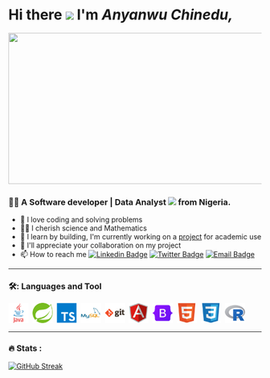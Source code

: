 <h1>
  Hi there
  <img src="https://media.giphy.com/media/hvRJCLFzcasrR4ia7z/giphy.gif" width="30px"/> <span>I'm <em>Anyanwu Chinedu,</em></span>
</h1>

<div align="center">
  <img src="https://media.giphy.com/media/dWesBcTLavkZuG35MI/giphy.gif" width="600" height="300"/>
</div>


### :man_technologist: A Software developer | Data Analyst <img src="https://media.giphy.com/media/WUlplcMpOCEmTGBtBW/giphy.gif" width="30"> from Nigeria.
  
- 👀 I love coding and solving problems
- 🧑‍🎓 I cherish science and Mathematics
- 🌱 I learn by building, I'm currently working on a [project](https://github.com/edugreat/ekademiks) for academic use
- 💞️ I'll appreciate your collaboration on my project
- 📫 How to reach me [![Linkedin Badge](https://img.shields.io/badge/LinkedIn-blue?style=for-the-badge&logo=linkedin&logoColor=white)](https://www.linkedin.com/in/chinedu-anyanwu-313003236/)  [![Twitter Badge](https://img.shields.io/twitter/url?style=social&url=https%3A%2F%2Fimg.shields.io%2Fbadge%2FTwitter-blue%3Fstyle%3Dfor-the-badge%26logo%3Dtwitter%26logoColor%3Dwhite)](https/twitter.com/_edugreat)  [![Email Badge](https://badgen.net/badge/email/me/green?icon=https://www.bing.com/ck/a?!&&p=74fcfef780daeda1JmltdHM9MTY3MDYzMDQwMCZpZ3VpZD0yOTEyODczMy0xODIxLTY2ZTctMmFjNC05NTU4MTkzYzY3MTcmaW5zaWQ9NTQ1OA&ptn=3&hsh=3&fclid=29128733-1821-66e7-2ac4-9558193c6717&u=a1L2ltYWdlcy9zZWFyY2g_cT1FbWFpbCUyMEljb24mRk9STT1JUUZSQkEmaWQ9RjRCNzIyQzFEMzk5NDc5M0M0QTkzQkU1QzAxQ0M2NkYxRDQ3QjA0RA&ntb=1)](anyanwuchinedu687@yahoo.com)

---

### 🛠️: Languages and Tool
<div>
  <img src="https://github.com/devicons/devicon/blob/master/icons/java/java-original-wordmark.svg" title="Java" alt="Java" width="40" height="40"/>&nbsp;
  <img src="https://github.com/devicons/devicon/blob/master/icons/spring/spring-original.svg" title="Spring" alt="Spring" width="40" height="40"/>&nbsp;
  <img src="https://github.com/devicons/devicon/blob/master/icons/typescript/typescript-original.svg" title="TypeScript" alt="TypeScript" width="40" height="40"/>&nbsp;
  <img src="https://github.com/devicons/devicon/blob/master/icons/mysql/mysql-original-wordmark.svg" title="Mysql" alt="Mysql" width="40" height="40"/>&nbsp;
  <img src="https://github.com/devicons/devicon/blob/master/icons/git/git-original-wordmark.svg" title="Git" alt="Git" width="40" height="40"/>&nbsp;
  <img src="https://github.com/devicons/devicon/blob/master/icons/angularjs/angularjs-original.svg" title="Angular" alt="Angular" width="40" height="40"/>&nbsp;
  <img src="https://github.com/devicons/devicon/blob/master/icons/bootstrap/bootstrap-original.svg" title="Bootstrap" alt="Bootstrap" width="40" height="40"/>&nbsp;
  <img src="https://github.com/devicons/devicon/blob/master/icons/html5/html5-original.svg" title="Html" alt="Html" width="40" height="40"/>&nbsp;
  <img src="https://github.com/devicons/devicon/blob/master/icons/css3/css3-original.svg" title="CSS" alt="CSS" width="40" height="40"/>&nbsp;
  <img src="https://github.com/devicons/devicon/blob/master/icons/r/r-original.svg" title="R" alt="R" width="40" height="40"/>&nbsp;
  
 </div>
 
 ---

### :fire: Stats :
[![GitHub Streak](http://github-readme-streak-stats.herokuapp.com?user=edugreat&theme=dark&background=000000)](https://git.io/streak-stats)

<!---
edugreat/edugreat is a ✨ special ✨ repository because its `README.md` (this file) appears on your GitHub profile.
You can click the Preview link to take a look at your changes.
--->
